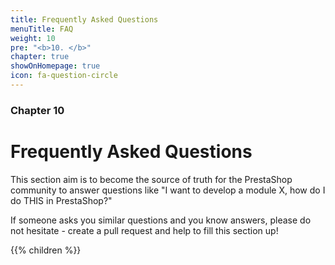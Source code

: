 ```yaml
---
title: Frequently Asked Questions
menuTitle: FAQ
weight: 10
pre: "<b>10. </b>"
chapter: true
showOnHomepage: true
icon: fa-question-circle
---
```


### Chapter 10

# Frequently Asked Questions

This section aim is to become the source of truth for the PrestaShop community to answer questions like "I want to develop a module X, how do I do THIS in PrestaShop?"

If someone asks you similar questions and you know answers, please do not hesitate - create a pull request and help to fill this section up! 

{{% children %}}
